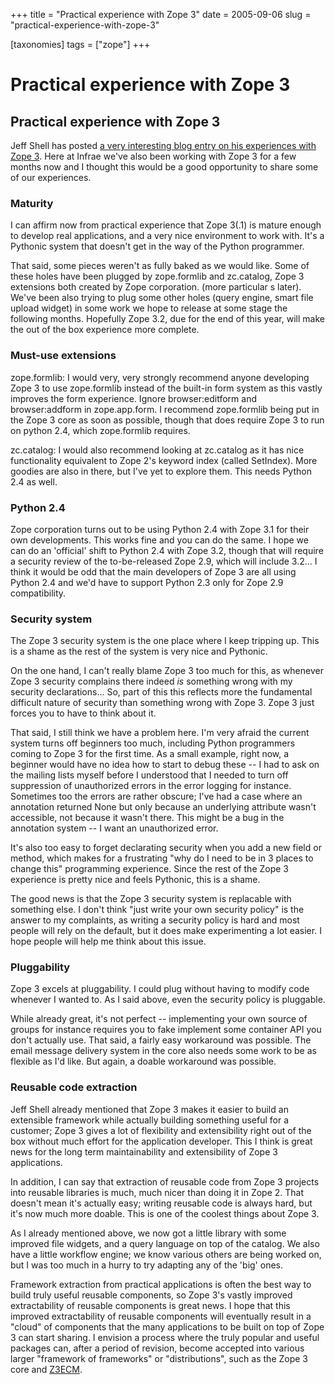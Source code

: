 +++
title = "Practical experience with Zope 3"
date = 2005-09-06
slug = "practical-experience-with-zope-3"

[taxonomies]
tags = ["zope"]
+++

# Practical experience with Zope 3

## Practical experience with Zope 3

Jeff Shell has posted [a very interesting blog entry on his experiences
with Zope
3](http://griddlenoise.blogspot.com/2005/09/major-zope-3-client-project-finished.html).
Here at Infrae we've also been working with Zope 3 for a few months now
and I thought this would be a good opportunity to share some of our
experiences.

### Maturity

I can affirm now from practical experience that Zope 3(.1) is mature
enough to develop real applications, and a very nice environment to work
with. It's a Pythonic system that doesn't get in the way of the Python
programmer.

That said, some pieces weren't as fully baked as we would like. Some of
these holes have been plugged by zope.formlib and zc.catalog, Zope 3
extensions both created by Zope corporation. (more particular s later).
We've been also trying to plug some other holes (query engine, smart
file upload widget) in some work we hope to release at some stage the
following months. Hopefully Zope 3.2, due for the end of this year, will
make the out of the box experience more complete.

### Must-use extensions

zope.formlib: I would very, very strongly recommend anyone developing
Zope 3 to use zope.formlib instead of the built-in form system as this
vastly improves the form experience. Ignore browser:editform and
browser:addform in zope.app.form. I recommend zope.formlib being put in
the Zope 3 core as soon as possible, though that does require Zope 3 to
run on python 2.4, which zope.formlib requires.

zc.catalog: I would also recommend looking at zc.catalog as it has nice
functionality equivalent to Zope 2's keyword index (called SetIndex).
More goodies are also in there, but I've yet to explore them. This needs
Python 2.4 as well.

### Python 2.4

Zope corporation turns out to be using Python 2.4 with Zope 3.1 for
their own developments. This works fine and you can do the same. I hope
we can do an 'official' shift to Python 2.4 with Zope 3.2, though that
will require a security review of the to-be-released Zope 2.9, which
will include 3.2... I think it would be odd that the main developers of
Zope 3 are all using Python 2.4 and we'd have to support Python 2.3 only
for Zope 2.9 compatibility.

### Security system

The Zope 3 security system is the one place where I keep tripping up.
This is a shame as the rest of the system is very nice and Pythonic.

On the one hand, I can't really blame Zope 3 too much for this, as
whenever Zope 3 security complains there indeed *is* something wrong
with my security declarations... So, part of this this reflects more the
fundamental difficult nature of security than something wrong with Zope
3. Zope 3 just forces you to have to think about it.

That said, I still think we have a problem here. I'm very afraid the
current system turns off beginners too much, including Python
programmers coming to Zope 3 for the first time. As a small example,
right now, a beginner would have no idea how to start to debug these --
I had to ask on the mailing lists myself before I understood that I
needed to turn off suppression of unauthorized errors in the error
logging for instance. Sometimes too the errors are rather obscure; I've
had a case where an annotation returned None but only because an
underlying attribute wasn't accessible, not because it wasn't there.
This might be a bug in the annotation system -- I want an unauthorized
error.

It's also too easy to forget declarating security when you add a new
field or method, which makes for a frustrating "why do I need to be in 3
places to change this" programming experience. Since the rest of the
Zope 3 experience is pretty nice and feels Pythonic, this is a shame.

The good news is that the Zope 3 security system is replacable with
something else. I don't think "just write your own security policy" is
the answer to my complaints, as writing a security policy is hard and
most people will rely on the default, but it does make experimenting a
lot easier. I hope people will help me think about this issue.

### Pluggability

Zope 3 excels at pluggability. I could plug without having to modify
code whenever I wanted to. As I said above, even the security policy is
pluggable.

While already great, it's not perfect -- implementing your own source of
groups for instance requires you to fake implement some container API
you don't actually use. That said, a fairly easy workaround was
possible. The email message delivery system in the core also needs some
work to be as flexible as I'd like. But again, a doable workaround was
possible.

### Reusable code extraction

Jeff Shell already mentioned that Zope 3 makes it easier to build an
extensible framework while actually building something useful for a
customer; Zope 3 gives a lot of flexibility and extensibility right out
of the box without much effort for the application developer. This I
think is great news for the long term maintainability and extensibility
of Zope 3 applications.

In addition, I can say that extraction of reusable code from Zope 3
projects into reusable libraries is much, much nicer than doing it in
Zope 2. That doesn't mean it's actually easy; writing reusable code is
always hard, but it's now much more doable. This is one of the coolest
things about Zope 3.

As I already mentioned above, we now got a little library with some
improved file widgets, and a query language on top of the catalog. We
also have a little workflow engine; we know various others are being
worked on, but I was too much in a hurry to try adapting any of the
'big' ones.

Framework extraction from practical applications is often the best way
to build truly useful reusable components, so Zope 3's vastly improved
extractability of reusable components is great news. I hope that this
improved extractability of reusable components will eventually result in
a "cloud" of components that the many applications to be built on top of
Zope 3 can start sharing. I envision a process where the truly popular
and useful packages can, after a period of revision, become accepted
into various larger "framework of frameworks" or "distributions", such
as the Zope 3 core and [Z3ECM](http://www.z3lab.org).
